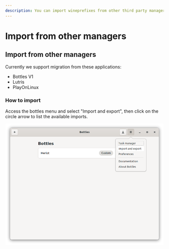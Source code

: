 ```yaml
---
description: You can import wineprefixes from other third party managers.
---
```


# Import from other managers

## Import from other managers

Currently we support migration from these applications:

* Bottles V1
* Lutris
* PlayOnLinux

### How to import

Access the bottles menu and select "Import and export", then click on the circle arrow to list the available imports.

![](../.gitbook/assets/image%20%2815%29.png)

